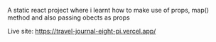 A static react project where i learnt how to make use of props, map() method and also passing obects as props

Live site: https://travel-journal-eight-pi.vercel.app/
